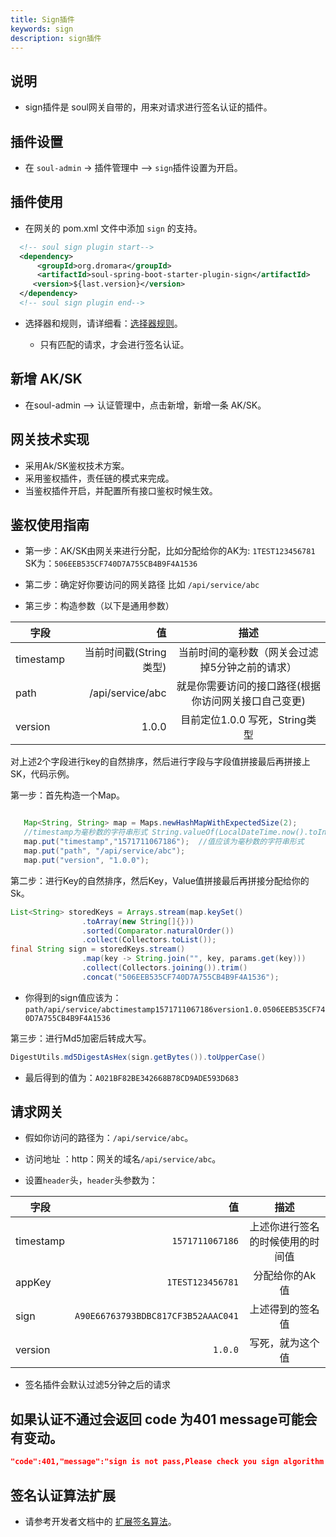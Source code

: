 ```yaml
---
title: Sign插件
keywords: sign
description: sign插件
---
```


## 说明

* sign插件是 soul网关自带的，用来对请求进行签名认证的插件。


## 插件设置

* 在 `soul-admin` -> 插件管理中 --> `sign`插件设置为开启。

## 插件使用

* 在网关的 pom.xml 文件中添加 `sign` 的支持。

```xml
  <!-- soul sign plugin start-->
  <dependency>
      <groupId>org.dromara</groupId>
      <artifactId>soul-spring-boot-starter-plugin-sign</artifactId>
     <version>${last.version}</version>
  </dependency>
  <!-- soul sign plugin end-->
``` 

* 选择器和规则，请详细看：[选择器规则](../selector-and-rule)。

  * 只有匹配的请求，才会进行签名认证。


## 新增 AK/SK

* 在soul-admin --> 认证管理中，点击新增，新增一条 AK/SK。

## 网关技术实现
 
 * 采用Ak/SK鉴权技术方案。
 * 采用鉴权插件，责任链的模式来完成。
 * 当鉴权插件开启，并配置所有接口鉴权时候生效。
 
 
## 鉴权使用指南
 
 * 第一步：AK/SK由网关来进行分配，比如分配给你的AK为: `1TEST123456781`  	SK为：`506EEB535CF740D7A755CB4B9F4A1536` 
 
 * 第二步：确定好你要访问的网关路径 比如 `/api/service/abc`
 
 * 第三步：构造参数（以下是通用参数）
 
| 字段        | 值    |  描述  |
| --------   | -----:  | :----: |
| timestamp  |  当前时间戳(String类型)   |  当前时间的毫秒数（网关会过滤掉5分钟之前的请求）    |
| path       | /api/service/abc  | 就是你需要访问的接口路径(根据你访问网关接口自己变更) |
| version       | 1.0.0  | 目前定位1.0.0 写死，String类型 |

 对上述2个字段进行key的自然排序，然后进行字段与字段值拼接最后再拼接上SK，代码示例。
 

第一步：首先构造一个Map。
```java

   Map<String, String> map = Maps.newHashMapWithExpectedSize(2);
   //timestamp为毫秒数的字符串形式 String.valueOf(LocalDateTime.now().toInstant(ZoneOffset.of("+8")).toEpochMilli()) 
   map.put("timestamp","1571711067186");  //值应该为毫秒数的字符串形式 
   map.put("path", "/api/service/abc");
   map.put("version", "1.0.0");
```

第二步：进行Key的自然排序，然后Key，Value值拼接最后再拼接分配给你的Sk。
```java
List<String> storedKeys = Arrays.stream(map.keySet()
                .toArray(new String[]{}))
                .sorted(Comparator.naturalOrder())
                .collect(Collectors.toList());
final String sign = storedKeys.stream()
                .map(key -> String.join("", key, params.get(key)))
                .collect(Collectors.joining()).trim()
                .concat("506EEB535CF740D7A755CB4B9F4A1536");
```
* 你得到的sign值应该为：`path/api/service/abctimestamp1571711067186version1.0.0506EEB535CF740D7A755CB4B9F4A1536`

第三步：进行Md5加密后转成大写。
```java
DigestUtils.md5DigestAsHex(sign.getBytes()).toUpperCase()
```

* 最后得到的值为：`A021BF82BE342668B78CD9ADE593D683`
 
## 请求网关

* 假如你访问的路径为：`/api/service/abc`。

* 访问地址 ：http：网关的域名`/api/service/abc`。

* 设置`header`头，`header`头参数为：

| 字段        | 值    |  描述  |
| --------   | -----:  | :----: |
| timestamp  |   `1571711067186`  |  上述你进行签名的时候使用的时间值   |
| appKey     | `1TEST123456781`  | 分配给你的Ak值 |
| sign       | `A90E66763793BDBC817CF3B52AAAC041`  | 上述得到的签名值 |
| version       | `1.0.0`  | 写死，就为这个值 |

* 签名插件会默认过滤5分钟之后的请求

## 如果认证不通过会返回 code 为401 message可能会有变动。

```json
"code":401,"message":"sign is not pass,Please check you sign algorithm!","data":null}
```

## 签名认证算法扩展

* 请参考开发者文档中的 [扩展签名算法](../custom-sign-algorithm)。
